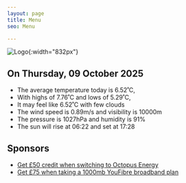 ```yaml
---
layout: page
title: Menu
seo: Menu

---
```


![Logo](/images/logo.jpg){:width="832px"}

<!-- weather_marker starts -->
## On Thursday, 09 October 2025

- The average temperature today is 6.52˚C,
- With highs of 7.76˚C and lows of 5.29˚C,
- It may feel like 6.52˚C with few clouds
- The wind speed is 0.89m/s and visibility is 10000m
- The pressure is 1027hPa and humidity is 91%
- The sun will rise at 06:22 and set at 17:28

<!-- weather_marker ends -->

## Sponsors

- [Get £50 credit when switching to Octopus Energy](https://bit.ly/3oD1nnS)
- [Get £75 when taking a 1000mb YouFibre broadband plan](https://aklam.io/91zWhU?)
